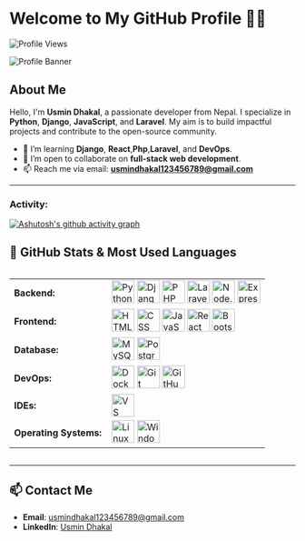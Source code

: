 # Welcome to My GitHub Profile 👨‍💻
<p align = "left">
	<img src = "https://komarev.com/ghpvc/?username=UsminDhakal&style=plastic&color=blueviolet" alt = "Profile Views"/>
</p>

![Profile Banner](https://media.licdn.com/dms/image/v2/D4D16AQHIA_G8_SsnTw/profile-displaybackgroundimage-shrink_350_1400/profile-displaybackgroundimage-shrink_350_1400/0/1736602756089?e=1741824000&v=beta&t=QySu6I6sbcKUThYbvuOHVNEfL9Y7suXhiBJ2SEcESCs)

## About Me
Hello, I'm **Usmin Dhakal**, a passionate developer from Nepal. I specialize in **Python**, **Django**, **JavaScript**, and **Laravel**. My aim is to build impactful projects and contribute to the open-source community.

- 🌱 I’m learning **Django**, **React**,**Php**,**Laravel**,  and **DevOps**.
- 👯 I’m open to collaborate on **full-stack web development**.
- 📫 Reach me via email: **usmindhakal123456789@gmail.com**

---
<h3 align="left">Activity:</h3>

[![Ashutosh's github activity graph](https://github-readme-activity-graph.vercel.app/graph?username=UsminDhakal&bg_color=100f0f&color=4c5e9e&line=4c569e&point=403e41&area=true&hide_border=true)](https://github.com/ashutosh00710/github-readme-activity-graph)










## 🚀 GitHub Stats & Most Used Languages

<div style="display: flex; justify-content: space-between; flex-wrap: wrap;">
    <div style="flex: 2; min-width: 300px;">
        <table style="width: 100%; border-collapse: collapse;">
            <tr>
                <td style="font-weight: bold; padding-right: 10px; vertical-align: middle;">Backend:</td>
                <td>
                    <img height="40" src="https://skillicons.dev/icons?i=python" alt="Python" />
                    <img height="40" src="https://skillicons.dev/icons?i=django" alt="Django" />
                    <img height="40" src="https://skillicons.dev/icons?i=php" alt="PHP" />
                    <img height="40" src="https://skillicons.dev/icons?i=laravel" alt="Laravel" />
                    <img height="40" src="https://skillicons.dev/icons?i=nodejs" alt="Node.js" />
                    <img height="40" src="https://skillicons.dev/icons?i=express" alt="Express.js" />
                </td>
            </tr>
            <tr>
                <td style="font-weight: bold; padding-right: 10px; vertical-align: middle;">Frontend:</td>
                <td>
                    <img height="40" src="https://skillicons.dev/icons?i=html" alt="HTML" />
                    <img height="40" src="https://skillicons.dev/icons?i=css" alt="CSS" />
                    <img height="40" src="https://skillicons.dev/icons?i=js" alt="JavaScript" />
                    <img height="40" src="https://skillicons.dev/icons?i=react" alt="React" />
                    <img height="40" src="https://skillicons.dev/icons?i=bootstrap" alt="Bootstrap" />
                </td>
            </tr>
            <tr>
                <td style="font-weight: bold; padding-right: 10px; vertical-align: middle;">Database:</td>
                <td>
                    <img height="40" src="https://skillicons.dev/icons?i=mysql" alt="MySQL" />
                    <img height="40" src="https://skillicons.dev/icons?i=postgresql" alt="PostgreSQL" />
                </td>
            </tr>
            <tr>
                <td style="font-weight: bold; padding-right: 10px; vertical-align: middle;">DevOps:</td>
                <td>
                    <img height="40" src="https://skillicons.dev/icons?i=docker" alt="Docker" />
                    <img height="40" src="https://skillicons.dev/icons?i=git" alt="Git" />
                    <img height="40" src="https://skillicons.dev/icons?i=github" alt="GitHub" />
                </td>
            </tr>
            <tr>
                <td style="font-weight: bold; padding-right: 10px; vertical-align: middle;">IDEs:</td>
                <td>
                    <img height="40" src="https://skillicons.dev/icons?i=vscode" alt="VS Code" />
                </td>
            </tr>
            <tr>
                <td style="font-weight: bold; padding-right: 10px; vertical-align: middle;">Operating Systems:</td>
                <td>
                    <img height="40" src="https://skillicons.dev/icons?i=linux" alt="Linux" />
                    <img height="40" src="https://skillicons.dev/icons?i=windows" alt="Windows" />
                </td>
            </tr>
        </table>
    </div>
</div>




---

## 📫 Contact Me
- **Email**: usmindhakal123456789@gmail.com
- **LinkedIn**: [Usmin Dhakal](https://www.linkedin.com/in/usmin-dhakal-011120282/)
